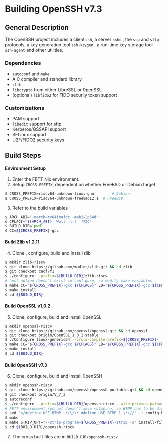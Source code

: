 # Building OpenSSH v7.3

## General Description

The OpenSSH project includes a client `ssh`, a server `sshd` , the `scp` and `sftp` protocols, a key generation tool `ssh-keygen` , a run-time key storage tool `ssh-agent` and other utilities. 

### Dependencies 

* `autoconf` and `make`
* A C compiler and standard library
* `zlib`
* `libcrypto` from either LibreSSL or OpenSSL
* (optional) `libfido2` for FIDO security token support

### Customizations

* PAM support
* `libedit` support for sftp
* Kerberos/GSSAPI support
* SELinux support
* U2F/FIDO2 security keys

## Build Steps

#### Environment Setup

1. Enter the FETT Nix environment.
2. Setup `CROSS_PREFIX`, dependent on whether FreeBSD or Debian target

```bash
$ CROSS_PREFIX=riscv64-unknown-linux-gnu 		# Debian
$ CROSS_PREFIX=riscv64-unknown-freebsd12.1 	# FreeBSD
```

3. Refer to the build variables

```bash
$ ARCH_ABI="-march=rv64imafdc -mabi=lp64d"	
$ CFLAGS="${ARCH_ABI} -Wall -lrt -fPIC"
$ BUILD_DIR=`pwd`
$ CC=${CROSS_PREFIX}-gcc
```

#### Build Zlib v1.2.11

4. Clone , configure, build and install zlib

```bash
$ mkdir zlib-riscv
$ git clone https://github.com/madler/zlib.git && cd zlib
$ git checkout cacf7f1
$ ./configure --prefix=${BUILD_DIR}/zlib-riscv 
# host option doesn't exist in configure, so modify make variables
$ make CC="${CROSS_PREFIX}-gcc ${CFLAGS}" LD="${CROSS_PREFIX}-gcc ${CFLAGS}" AR="${CROSS_PREFIX}-ar" RANLIB="${CROSS_PREFIX}-ranlib" 
$ make install
$ cd ${BUILD_DIR}
```

#### Build OpenSSL v1.0.2

5. Clone, configure, build and install OpenSSL

```bash
$ mkdir openssl-riscv
$ git clone https://github.com/openssl/openssl.git && cd openssl
$ git checkout origin/OpenSSL_1_0_2-stable
$ ./Configure linux-generic64 --cross-compile-prefix=${CROSS_PREFIX}- --openssldir=${BUILD_DIR}/openssl-riscv 
$ make CC="${CROSS_PREFIX}-gcc ${CFLAGS}" LD="${CROSS_PREFIX}-gcc ${CFLAGS}" AR="${CROSS_PREFIX}-ar r"
$ make install
$ cd ${BUILD_DIR}
```

#### Build OpenSSH v7.3

6. Clone, configure, build and install OpenSSH

```bash
$ mkdir openssh-riscv
$ git clone https://github.com/openssh/openssh-portable.git && cd openssh-portable
$ git checkout origin/V_7_3
$ autoreconf
$ ./configure --prefix=${BUILD_DIR}/openssh-riscv --with-privsep-path=${BUILD_DIR}/openssh-riscv/var/empty --host=${CROSS_PREFIX} --with-libs --with-zlib=${BUILD_DIR}/zlib-riscv --with-ssl-dir=${BUILD_DIR}/openssl-riscv --disable-etc-default-login CC="${CROSS_PREFIX}-gcc ${CFLAGS}" LD="${CROSS_PREFIX}-gcc ${CFLAGS}" AR="${CROSS_PREFIX}-ar" RANLIB="${CROSS_PREFIX}-ranlib"
# FETT environment sysroot doesn't have <utmp.h>, so BTMP has to be disabled in config.h
$ sed 's/#define USE_BTMP .*/\/\* #define USE_BTMP 1 \*\//' -i config.h
$ make
$ make STRIP_OPT="--strip-program=${CROSS_PREFIX}-strip -s" install-files
$ cd $(BUILD_DIR)/openssh-riscv
```

7. The cross built files are in `BUILD_DIR/openssh-riscv`
